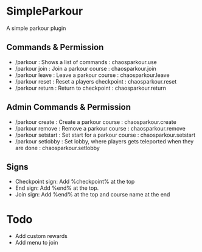 # SimpleParkour
A simple parkour plugin

## Commands & Permission
- /parkour : Shows a list of commands : chaosparkour.use
- /parkour join <name> : Join a parkour course : chaosparkour.join
- /parkour leave : Leave a parkour course : chaosparkour.leave
- /parkour reset : Reset a players checkpoint : chaosparkour.reset
- /parkour return : Return to checkpoint : chaosparkour.return

## Admin Commands & Permission
- /parkour create <name> : Create a parkour course : chaosparkour.create
- /parkour remove <name> : Remove a parkour course : chaosparkour.remove
- /parkour setstart <name> : Set start for a parkour course : chaosparkour.setstart
- /parkour setlobby : Set lobby, where players gets teleported when they are done : chaosparkour.setlobby

## Signs

- Checkpoint sign: Add %checkpoint% at the top
- End sign: Add %end% at the top.
- Join sign: Add %end% at the top and course name at the end

# Todo
- Add custom rewards
- Add menu to join
